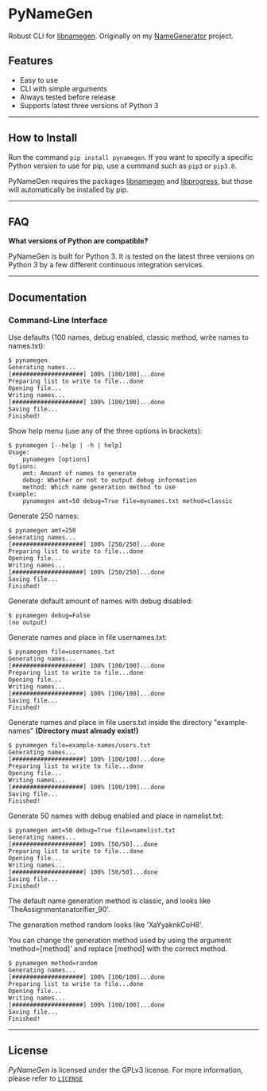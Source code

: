 # PyNameGen

Robust CLI for [libnamegen](https://pypi.org/project/libnamegen/). Originally on my [NameGenerator](https://github.com/BBaoVanC/NameGenerator) project.

## Features

* Easy to use
* CLI with simple arguments
* Always tested before release
* Supports latest three versions of Python 3

---

## How to Install

Run the command `pip install pynamegen`. If you want to specify a specific Python version to use for pip, use a command such as `pip3` or `pip3.8`.

PyNameGen requires the packages [libnamegen](https://pypi.org/project/libnamegen/) and [libprogress](https://pypi.org/project/libprogress/), but those will automatically be installed by pip.

---

## FAQ

**What versions of Python are compatible?**

PyNameGen is built for Python 3. It is tested on the latest three versions on Python 3 by a few different continuous integration services.

---

## Documentation

### Command-Line Interface

Use defaults (100 names, debug enabled, classic method, write names to names.txt):

``` plaintext
$ pynamegen
Generating names...
[####################] 100% [100/100]...done
Preparing list to write to file...done
Opening file...
Writing names...
[####################] 100% [100/100]...done
Saving file...
Finished!
```

Show help menu (use any of the three options in brackets):

``` plaintext
$ pynamegen [--help | -h | help]
Usage:
    pynamegen [options]
Options:
    amt: Amount of names to generate
    debug: Whether or not to output debug information
    method: Which name generation method to use
Example:
    pynamegen amt=50 debug=True file=mynames.txt method=classic
```

Generate 250 names:

``` plaintext
$ pynamegen amt=250
Generating names...
[####################] 100% [250/250]...done
Preparing list to write to file...done
Opening file...
Writing names...
[####################] 100% [250/250]...done
Saving file...
Finished!
```

Generate default amount of names with debug disabled:

``` plaintext
$ pynamegen debug=False
(no output)
```

Generate names and place in file usernames.txt:

``` plaintext
$ pynamegen file=usernames.txt
Generating names...
[####################] 100% [100/100]...done
Preparing list to write to file...done
Opening file...
Writing names...
[####################] 100% [100/100]...done
Saving file...
Finished!
```

Generate names and place in file users.txt inside the directory "example-names" **(Directory must already exist!)**

``` plaintext
$ pynamegen file=example-names/users.txt
Generating names...
[####################] 100% [100/100]...done
Preparing list to write to file...done
Opening file...
Writing names...
[####################] 100% [100/100]...done
Saving file...
Finished!
```

Generate 50 names with debug enabled and place in namelist.txt:

``` plaintext
$ pynamegen amt=50 debug=True file=namelist.txt
Generating names...
[####################] 100% [50/50]...done
Preparing list to write to file...done
Opening file...
Writing names...
[####################] 100% [50/50]...done
Saving file...
Finished!
```

The default name generation method is classic, and looks like 'TheAssignmentanatorifier_90'.

The generation method random looks like 'XaYyaknkCoH8'.

You can change the generation method used by using the argument 'method=[method]' and replace [method] with the correct method.

``` plaintext
$ pynamegen method=random
Generating names...
[####################] 100% [100/100]...done
Preparing list to write to file...done
Opening file...
Writing names...
[####################] 100% [100/100]...done
Saving file...
Finished!
```

---

## License

_PyNameGen_ is licensed under the GPLv3 license. For more information, please refer to [`LICENSE`](https://github.com/BBaoVanC/pynamegen/blob/master/LICENSE)

